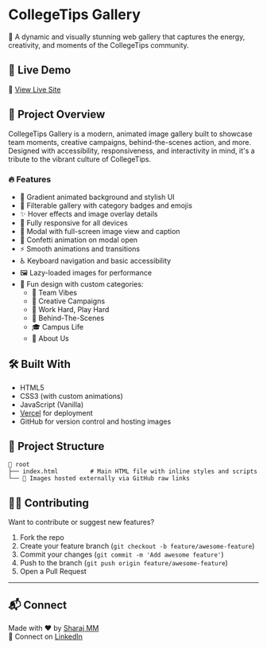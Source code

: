 # CollegeTips Gallery

🌟 A dynamic and visually stunning web gallery that captures the energy, creativity, and moments of the CollegeTips community.

## 🚀 Live Demo

🔗 [View Live Site](https://collegetipsintern.vercel.app/)

## 📸 Project Overview

CollegeTips Gallery is a modern, animated image gallery built to showcase team moments, creative campaigns, behind-the-scenes action, and more. Designed with accessibility, responsiveness, and interactivity in mind, it's a tribute to the vibrant culture of CollegeTips.

### 🔥 Features

- 🎨 Gradient animated background and stylish UI
- 🧠 Filterable gallery with category badges and emojis
- ✨ Hover effects and image overlay details
- 📱 Fully responsive for all devices
- 🧩 Modal with full-screen image view and caption
- 🎉 Confetti animation on modal open
- ⚡ Smooth animations and transitions
- ♿ Keyboard navigation and basic accessibility
- 🖼️ Lazy-loaded images for performance
- 🌈 Fun design with custom categories:
  - 🤝 Team Vibes
  - 🎨 Creative Campaigns
  - 🥳 Work Hard, Play Hard
  - 🎥 Behind-The-Scenes
  - 🎓 Campus Life
  - 💫 About Us

## 🛠️ Built With

- HTML5
- CSS3 (with custom animations)
- JavaScript (Vanilla)
- [Vercel](https://vercel.com/) for deployment
- GitHub for version control and hosting images

## 📂 Project Structure

```
📁 root
├── index.html         # Main HTML file with inline styles and scripts
└── 📸 Images hosted externally via GitHub raw links
```

## 🧑‍💻 Contributing

Want to contribute or suggest new features?

1. Fork the repo
2. Create your feature branch (`git checkout -b feature/awesome-feature`)
3. Commit your changes (`git commit -m 'Add awesome feature'`)
4. Push to the branch (`git push origin feature/awesome-feature`)
5. Open a Pull Request

---

## 📬 Connect

Made with ❤️ by [Sharaj MM](https://github.com/sharajmaruthu)  
🔗 Connect on [LinkedIn](https://www.linkedin.com/in/sharajmm/)
